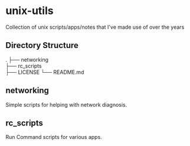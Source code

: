 # unix-utils
Collection of unix scripts/apps/notes that I've made use of over the years

## Directory Structure
.
├── networking\
├── rc\_scripts\
├── LICENSE
└── README.md

## networking

Simple scripts for helping with network diagnosis.

## rc\_scripts

Run Command scripts for various apps.
